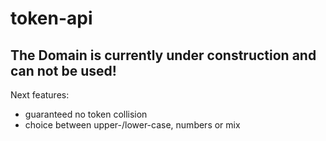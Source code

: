 # token-api

## The Domain is currently under construction and can not be used!

Next features:
  - guaranteed no token collision
  - choice between upper-/lower-case, numbers or mix
